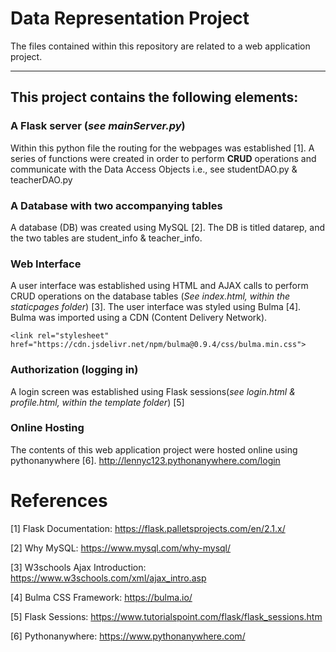 # Data Representation Project
The files contained within this repository are related to a web application project.

--- 

## This project contains the following elements:

### A Flask server (*see mainServer.py*)
Within this python file the routing for the webpages was established [1]. A series of functions were created in order to perform **CRUD** operations and communicate with the Data Access Objects i.e., see studentDAO.py & teacherDAO.py

### A Database with two accompanying tables
A database (DB) was created using MySQL [2]. The DB is titled datarep, and the two tables are student_info & teacher_info.

### Web Interface
A user interface was established using HTML and AJAX calls to perform CRUD operations on the database tables (*See index.html, within the staticpages folder*) [3]. The user interface was styled using Bulma [4]. Bulma was imported using a CDN (Content Delivery Network).

`<link rel="stylesheet" href="https://cdn.jsdelivr.net/npm/bulma@0.9.4/css/bulma.min.css">`

### Authorization (logging in)
A login screen was established using Flask sessions(*see login.html & profile.html, within the template folder*) [5]

### Online Hosting
The contents of this web application project were hosted online using pythonanywhere [6]. http://lennyc123.pythonanywhere.com/login



# References
[1] Flask Documentation: https://flask.palletsprojects.com/en/2.1.x/

[2] Why MySQL: https://www.mysql.com/why-mysql/

[3] W3schools Ajax Introduction: https://www.w3schools.com/xml/ajax_intro.asp

[4] Bulma CSS Framework: https://bulma.io/

[5] Flask Sessions: https://www.tutorialspoint.com/flask/flask_sessions.htm

[6] Pythonanywhere: https://www.pythonanywhere.com/



